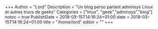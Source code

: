 +++
Author = "Lord"
Description = "Un blog perso parlant adminsys Linux et autres trucs de geeks"
Categories = ["linux", "geek","adminsys","blog"]
notoc = true
PublishDate = 2018-03-15T14:16:24+01:00
date = 2018-03-15T14:16:24+01:00
title = "/home/lord"
editor = ""
+++
